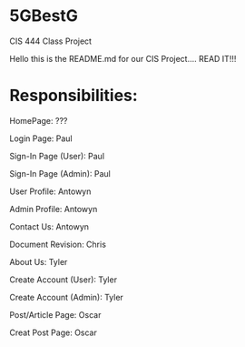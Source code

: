 # 5GBestG
CIS 444 Class Project

Hello this is the README.md for our CIS Project.... READ IT!!!

# Responsibilities:
HomePage: ??? 


Login Page: Paul

Sign-In Page (User): Paul

Sign-In Page (Admin): Paul


User Profile: Antowyn

Admin Profile: Antowyn

Contact Us: Antowyn

Document Revision: Chris

About Us: Tyler

Create Account (User): Tyler

Create Account (Admin): Tyler


Post/Article Page: Oscar

Creat Post Page: Oscar